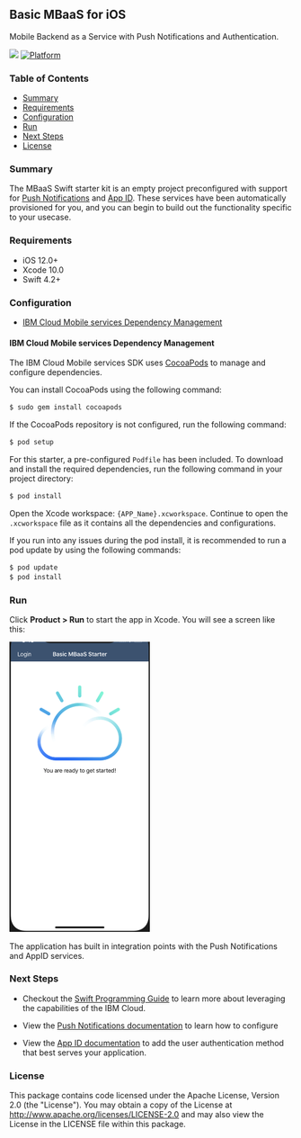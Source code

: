 ## Basic MBaaS for iOS
Mobile Backend as a Service with Push Notifications and Authentication.

[![](https://img.shields.io/badge/IBM%20Cloud-powered-blue.svg)](https://cloud.ibm.com)
[![Platform](https://img.shields.io/badge/platform-ios_swift-lightgrey.svg?style=flat)](https://developer.apple.com/swift/)

### Table of Contents
* [Summary](#summary)
* [Requirements](#requirements)
* [Configuration](#configuration)
* [Run](#run)
* [Next Steps](#next-steps)
* [License](#license)

### Summary

The MBaaS Swift starter kit is an empty project preconfigured with support for [Push Notifications](https://cloud.ibm.com/docs/swift/push/push_notifications.html#push_notifications) and [App ID](https://cloud.ibm.com/docs/swift/authenticate/app_id.html#adding-user-authentication).  These services have been automatically provisioned for you, and you can begin to build out the functionality specific to your usecase.

### Requirements

* iOS 12.0+
* Xcode 10.0
* Swift 4.2+

### Configuration
* [IBM Cloud Mobile services Dependency Management](#ibm-cloud-mobile-services-dependency-management)

#### IBM Cloud Mobile services Dependency Management

The IBM Cloud Mobile services SDK uses [CocoaPods](https://cocoapods.org/) to manage and configure dependencies.

You can install CocoaPods using the following command:

```bash
$ sudo gem install cocoapods
```

If the CocoaPods repository is not configured, run the following command:

```bash
$ pod setup
```

For this starter, a pre-configured `Podfile` has been included. To download and install the required dependencies, run the following command in your project directory:

```bash
$ pod install
```
Open the Xcode workspace: `{APP_Name}.xcworkspace`. Continue to open the `.xcworkspace` file as it contains all the dependencies and configurations.

If you run into any issues during the pod install, it is recommended to run a pod update by using the following commands:

```bash
$ pod update
$ pod install
```

### Run

Click **Product > Run** to start the app in Xcode.  You will see a screen like this:

<img src="README_Images/basic_home_screen.png" alt="Empty App Screenshot" width="250px"/>

The application has built in integration points with the Push Notifications and AppID services.

### Next Steps

* Checkout the [Swift Programming Guide](https://cloud.ibm.com/docs/swift/index.html#set_up) to learn more about leveraging the capabilities of the IBM Cloud.

* View the [Push Notifications documentation](https://cloud.ibm.com/docs/swift/push/push_notifications.html#push_notifications)  to learn how to configure

* View the [App ID documentation](https://cloud.ibm.com/docs/swift/authenticate/app_id.html#adding-user-authentication) to add the user authentication method that best serves your application.

### License
This package contains code licensed under the Apache License, Version 2.0 (the "License"). You may obtain a copy of the License at http://www.apache.org/licenses/LICENSE-2.0 and may also view the License in the LICENSE file within this package.
